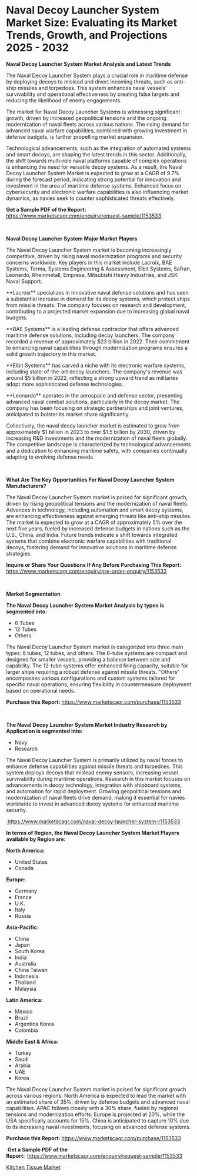 <p><h1>Naval Decoy Launcher System Market Size: Evaluating its Market Trends, Growth, and Projections 2025 - 2032</h1></p><p><strong>Naval Decoy Launcher System Market Analysis and Latest Trends</strong></p>
<p><p>The Naval Decoy Launcher System plays a crucial role in maritime defense by deploying decoys to mislead and divert incoming threats, such as anti-ship missiles and torpedoes. This system enhances naval vessels’ survivability and operational effectiveness by creating false targets and reducing the likelihood of enemy engagements.</p><p>The market for Naval Decoy Launcher Systems is witnessing significant growth, driven by increased geopolitical tensions and the ongoing modernization of naval fleets across various nations. The rising demand for advanced naval warfare capabilities, combined with growing investment in defense budgets, is further propelling market expansion. </p><p>Technological advancements, such as the integration of automated systems and smart decoys, are shaping the latest trends in this sector. Additionally, the shift towards multi-role naval platforms capable of complex operations is enhancing the need for versatile decoy systems. As a result, the Naval Decoy Launcher System Market is expected to grow at a CAGR of 9.7% during the forecast period, indicating strong potential for innovation and investment in the area of maritime defense systems. Enhanced focus on cybersecurity and electronic warfare capabilities is also influencing market dynamics, as navies seek to counter sophisticated threats effectively.</p></p>
<p><strong>Get a Sample PDF of the Report:&nbsp;</strong> <a href="https://www.marketscagr.com/enquiry/request-sample/1153533?utm_campaign=2447&utm_medium=2&utm_source=Github&utm_content=ia&utm_term=28022025&utm_id=naval-decoy-launcher-system">https://www.marketscagr.com/enquiry/request-sample/1153533</a></p>
<p>&nbsp;</p>
<p><strong>Naval Decoy Launcher System Major Market Players</strong></p>
<p><p>The Naval Decoy Launcher System market is becoming increasingly competitive, driven by rising naval modernization programs and security concerns worldwide. Key players in this market include Lacroix, BAE Systems, Terma, Systems Engineering & Assessment, Elbit Systems, Safran, Leonardo, Rheinmetall, Empresa, Mitsubishi Heavy Industries, and JSK Naval Support.</p><p>**Lacroix** specializes in innovative naval defense solutions and has seen a substantial increase in demand for its decoy systems, which protect ships from missile threats. The company focuses on research and development, contributing to a projected market expansion due to increasing global naval budgets.</p><p>**BAE Systems** is a leading defense contractor that offers advanced maritime defense solutions, including decoy launchers. The company recorded a revenue of approximately $23 billion in 2022. Their commitment to enhancing naval capabilities through modernization programs ensures a solid growth trajectory in this market.</p><p>**Elbit Systems** has carved a niche with its electronic warfare systems, including state-of-the-art decoy launchers. The company's revenue was around $5 billion in 2022, reflecting a strong upward trend as militaries adopt more sophisticated defense technologies.</p><p>**Leonardo** operates in the aerospace and defense sector, presenting advanced naval combat solutions, particularly in the decoy market. The company has been focusing on strategic partnerships and joint ventures, anticipated to bolster its market share significantly.</p><p>Collectively, the naval decoy launcher market is estimated to grow from approximately $1 billion in 2023 to over $1.5 billion by 2030, driven by increasing R&D investments and the modernization of naval fleets globally. The competitive landscape is characterized by technological advancements and a dedication to enhancing maritime safety, with companies continually adapting to evolving defense needs.</p></p>
<p>&nbsp;</p>
<p><strong>What Are The Key Opportunities For Naval Decoy Launcher System Manufacturers?</strong></p>
<p><p>The Naval Decoy Launcher System market is poised for significant growth, driven by rising geopolitical tensions and the modernization of naval fleets. Advances in technology, including automation and smart decoy systems, are enhancing effectiveness against emerging threats like anti-ship missiles. The market is expected to grow at a CAGR of approximately 5% over the next five years, fueled by increased defense budgets in nations such as the U.S., China, and India. Future trends indicate a shift towards integrated systems that combine electronic warfare capabilities with traditional decoys, fostering demand for innovative solutions in maritime defense strategies.</p></p>
<p><strong>Inquire or Share Your Questions If Any Before Purchasing This Report:</strong> <a href="https://www.marketscagr.com/enquiry/pre-order-enquiry/1153533?utm_campaign=2447&utm_medium=2&utm_source=Github&utm_content=ia&utm_term=28022025&utm_id=naval-decoy-launcher-system">https://www.marketscagr.com/enquiry/pre-order-enquiry/1153533</a></p>
<p>&nbsp;</p>
<p><strong>Market Segmentation</strong></p>
<p><strong>The Naval Decoy Launcher System Market Analysis by types is segmented into:</strong></p>
<p><ul><li>6 Tubes</li><li>12 Tubes</li><li>Others</li></ul></p>
<p><p>The Naval Decoy Launcher System market is categorized into three main types: 6 tubes, 12 tubes, and others. The 6-tube systems are compact and designed for smaller vessels, providing a balance between size and capability. The 12-tube systems offer enhanced firing capacity, suitable for larger ships requiring a robust defense against missile threats. "Others" encompasses various configurations and custom systems tailored for specific naval operations, ensuring flexibility in countermeasure deployment based on operational needs.</p></p>
<p><strong>Purchase this Report:&nbsp;</strong><a href="https://www.marketscagr.com/purchase/1153533?utm_campaign=2447&utm_medium=2&utm_source=Github&utm_content=ia&utm_term=28022025&utm_id=naval-decoy-launcher-system">https://www.marketscagr.com/purchase/1153533</a></p>
<p>&nbsp;</p>
<p><strong>The Naval Decoy Launcher System Market Industry Research by Application is segmented into:</strong></p>
<p><ul><li>Navy</li><li>Research</li></ul></p>
<p><p>The Naval Decoy Launcher System is primarily utilized by naval forces to enhance defense capabilities against missile threats and torpedoes. This system deploys decoys that mislead enemy sensors, increasing vessel survivability during maritime operations. Research in this market focuses on advancements in decoy technology, integration with shipboard systems, and automation for rapid deployment. Growing geopolitical tensions and modernization of naval fleets drive demand, making it essential for navies worldwide to invest in advanced decoy systems for enhanced maritime security.</p></p>
<p><a href="https://www.marketscagr.com/naval-decoy-launcher-system-r1153533?utm_campaign=2447&utm_medium=2&utm_source=Github&utm_content=ia&utm_term=28022025&utm_id=naval-decoy-launcher-system">&nbsp;https://www.marketscagr.com/naval-decoy-launcher-system-r1153533</a></p>
<p><strong>In terms of Region, the Naval Decoy Launcher System Market Players available by Region are:</strong></p>
<p>
    <p> <strong> North America: </strong>
        <ul>
            <li>United States</li>
            <li>Canada</li>
        </ul>
        </p> 
    <p> <strong> Europe: </strong>
        <ul>
            <li>Germany</li>
            <li>France</li>
            <li>U.K.</li>
            <li>Italy</li>
            <li>Russia</li>
        </ul>
        </p> 
    <p> <strong> Asia-Pacific: </strong>
        <ul>
            <li>China</li>
            <li>Japan</li>
            <li>South Korea</li>
            <li>India</li>
            <li>Australia</li>
            <li>China Taiwan</li>
            <li>Indonesia</li>
            <li>Thailand</li>
            <li>Malaysia</li>
        </ul>
        </p> 
    <p> <strong> Latin America: </strong>
        <ul>
            <li>Mexico</li>
            <li>Brazil</li>
            <li>Argentina Korea</li>
            <li>Colombia</li>
        </ul>
        </p> 
    <p> <strong> Middle East & Africa: </strong>
        <ul>
            <li>Turkey</li>
            <li>Saudi</li>
            <li>Arabia</li>
            <li>UAE</li>
            <li>Korea</li>
        </ul>
    </p>
    </p>
<p><p>The Naval Decoy Launcher System market is poised for significant growth across various regions. North America is expected to lead the market with an estimated share of 35%, driven by defense budgets and advanced naval capabilities. APAC follows closely with a 30% share, fueled by regional tensions and modernization efforts. Europe is projected at 20%, while the USA specifically accounts for 15%. China is anticipated to capture 10% due to its increasing naval investments, focusing on advanced defense systems.</p></p>
<p><strong>Purchase this Report: </strong><a href="https://www.marketscagr.com/purchase/1153533?utm_campaign=2447&utm_medium=2&utm_source=Github&utm_content=ia&utm_term=28022025&utm_id=naval-decoy-launcher-system">https://www.marketscagr.com/purchase/1153533</a></p>
<p>&nbsp;<strong>Get a Sample PDF of the Report:&nbsp;&nbsp;</strong><a href="https://www.marketscagr.com/enquiry/request-sample/1153533?utm_campaign=2447&utm_medium=2&utm_source=Github&utm_content=ia&utm_term=28022025&utm_id=naval-decoy-launcher-system">https://www.marketscagr.com/enquiry/request-sample/1153533</a></p>
<p><strong></strong></p>
<p><p><a href="https://github.com/okornevonywx/Market-Research-Report-List-1/blob/main/kitchen-tissue-market.md?utm_campaign=2447&utm_medium=2&utm_source=Github&utm_content=ia&utm_term=28022025&utm_id=naval-decoy-launcher-system">Kitchen Tissue Market</a></p></p>